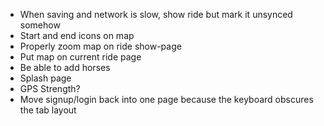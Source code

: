  - When saving and network is slow, show ride but mark it unsynced somehow
 - Start and end icons on map
 - Properly zoom map on ride show-page
 - Put map on current ride page
 - Be able to add horses
 - Splash page
 - GPS Strength?
 - Move signup/login back into one page because the keyboard obscures the tab layout